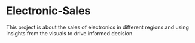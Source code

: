 # Electronic-Sales
This project is about the sales of electronics in different regions and using insights from the visuals to drive informed decision.
